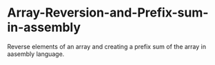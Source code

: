 # Array-Reversion-and-Prefix-sum-in-assembly
Reverse elements of an array and creating a prefix sum of the array in aasembly language.
